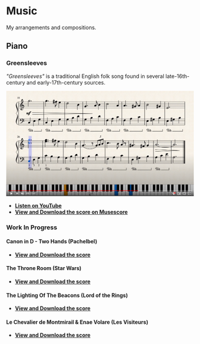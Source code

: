 # Music

My arrangements and compositions.


## Piano

### Greensleeves

*"Greensleeves"* is a traditional English folk song found in several late-16th-century and early-17th-century sources.

[![Greensleeves for piano on youtube](Piano/Greensleeves/Thumbnail.png)](https://www.youtube.com/watch?v=c1goTidB1Es)

- [**Listen on YouTube**](https://www.youtube.com/watch?v=c1goTidB1Es)
- [**View and Download the score on Musescore**](https://musescore.com/dominiquemakowski/greensleeves)

### Work In Progress

#### Canon in D - Two Hands (Pachelbel)

- [**View and Download the score**](Piano/CanonD/CanonD_DominiqueMakowski.pdf)

#### The Throne Room (Star Wars)

- [**View and Download the score**](Piano/TheThroneRoom/TheThroneRoom_DominiqueMakowski.pdf)

#### The Lighting Of The Beacons (Lord of the Rings)

- [**View and Download the score**](Piano/LightingOfTheBeacons/LightingOfTheBeacons_DominiqueMakowski.pdf)

#### Le Chevalier de Montmirail \& Enae Volare (Les Visiteurs)

- [**View and Download the score**](Piano/LesVisiteurs/LesVisiteurs_DominiqueMakowski.pdf)
